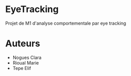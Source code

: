 # EyeTracking
Projet de M1 d'analyse comportementale par eye tracking

# Auteurs
- Nogues Clara
- Rioual Marie
- Tepe Elif
